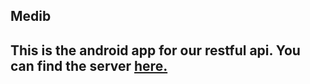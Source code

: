 ## Medib
## This is the android app for our restful api. You can find the server [here.](https://github.com/nonamereq/medib-server)